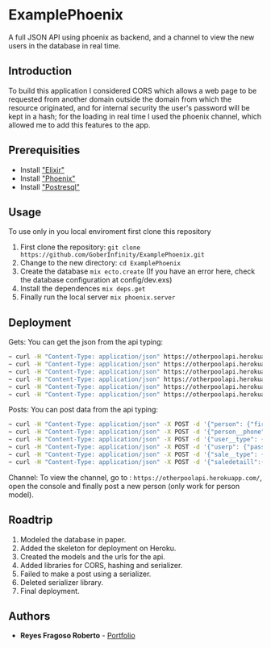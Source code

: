 # ExamplePhoenix
A full JSON API using phoenix as backend, and a channel to view the new users in the database in real time.

## Introduction
To build this application I considered CORS which allows a web page to be requested from another domain outside the domain from which the resource originated, and for internal security the user's password will be kept in a hash; for the loading in real time I used the phoenix channel, which allowed me to add this features to the app.

## Prerequisities
* Install ["Elixir"](http://elixir-lang.org/install.html) <br />
* Install ["Phoenix"](http://www.phoenixframework.org/docs/installation) <br />
* Install ["Postresql"](https://www.postgresql.org/download/)

## Usage 
To use only in you local enviroment first clone this repository
1. First clone the repository: ```git clone https://github.com/GoberInfinity/ExamplePhoenix.git ```
2. Change to the new directory: ```cd ExamplePhoenix```
3. Create the database ```mix ecto.create``` (If you have an error here, check the database configuration at config/dev.exs) 
4. Install the dependences ```mix deps.get```
5. Finally run the local server ```mix phoenix.server```

## Deployment
Gets: You can get the json from the api typing:
``` bash
~ curl -H "Content-Type: application/json" https://otherpoolapi.herokuapp.com/api/persons 
~ curl -H "Content-Type: application/json" https://otherpoolapi.herokuapp.com/api/person_phones
~ curl -H "Content-Type: application/json" https://otherpoolapi.herokuapp.com/api/user_types
~ curl -H "Content-Type: application/json" https://otherpoolapi.herokuapp.com/api/userps
~ curl -H "Content-Type: application/json" https://otherpoolapi.herokuapp.com/api/sale_types
~ curl -H "Content-Type: application/json" https://otherpoolapi.herokuapp.com/api/saledetaills
```
Posts: You can post data from the api typing:
``` bash
~ curl -H "Content-Type: application/json" -X POST -d '{"person": {"first_name":"Armando","middle_name":"Lara","last_name":"Hernandez","email":"richar@google.com","age":21, "birthday":"1996-05-05"}}'  https://otherpoolapi.herokuapp.com/api/persons
~ curl -H "Content-Type: application/json" -X POST -d '{"person__phone": {"phone_number":320,"person_id":1}}' https://otherpoolapi.herokuapp.com/api/person_phones
~ curl -H "Content-Type: application/json" -X POST -d '{"user__type": {"name_type": "admin"}}' https://otherpoolapi.herokuapp.com/api/user_types
~ curl -H "Content-Type: application/json" -X POST -d '{"userp": {"password":"hola","person_id":1,"type_id":1}}' https://otherpoolapi.herokuapp.com/api/userps
~ curl -H "Content-Type: application/json" -X POST -d '{"sale__type": {"name_sale": "Event"}}' https://otherpoolapi.herokuapp.com/api/sale_types
~ curl -H "Content-Type: application/json" -X POST -d '{"saledetaill":{"order_date":"2017-05-05","due_date":"2017-05-06","subtotal":4000,"sale_type_id":1,"userp_id":2}}' https://otherpoolapi.herokuapp.com/api/saledetaills
```
Channel: To view the channel, go to : ```https://otherpoolapi.herokuapp.com/```, open the console and finally post a new person (only work for person model).

## Roadtrip
1. Modeled the database in paper.
2. Added the skeleton for deployment on Heroku.
3. Created the models and the urls for the api.
4. Added libraries for CORS, hashing and serializer.
5. Failed to make a post using a serializer.
6. Deleted serializer library.
5. Final deployment.

## Authors
* **Reyes Fragoso Roberto** - [Portfolio](http://robertoreyes.me)
